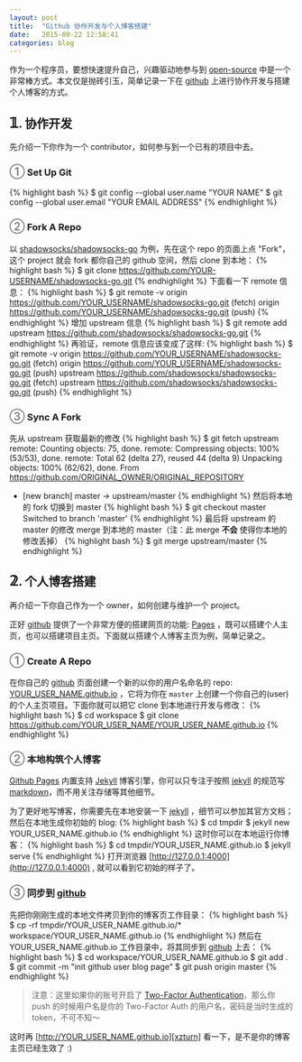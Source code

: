 ```yaml
---
layout: post
title:  "Github 协作开发与个人博客搭建"
date:   2015-09-22 12:58:41
categories: blog
---
```

作为一个程序员，要想快速提升自己，兴趣驱动地参与到 [open-source](https://en.wikipedia.org/wiki/Open_source) 中是一个非常棒方式。本文仅是抛砖引玉，简单记录一下在 [github][github] 上进行协作开发与搭建个人博客的方式。

## <span style="font-size: 120%; color: black; font-weight: 600;">&#120793;</span>. 协作开发

先介绍一下你作为一个 contributor，如何参与到一个已有的项目中去。

### <span style="font-size: 120%; color: gray; font-weight: 600;">&#9312;</span> Set Up Git

{% highlight bash %}
$ git config --global user.name "YOUR NAME"
$ git config --global user.email "YOUR EMAIL ADDRESS"
{% endhighlight %}

### <span style="font-size: 120%; color: gray; font-weight: 600;">&#9313;</span> Fork A Repo

以 [shadowsocks/shadowsocks-go](https://github.com/shadowsocks/shadowsocks-go) 为例，先在这个 repo 的页面上点 "Fork"，这个 project 就会 fork 都你自己的 github 空间，然后 clone 到本地：
{% highlight bash %}
$ git clone https://github.com/YOUR-USERNAME/shadowsocks-go.git
{% endhighlight %}
下面看一下 remote 信息：
{% highlight bash %}
$ git remote -v
origin  https://github.com/YOUR_USERNAME/shadowsocks-go.git (fetch)
origin  https://github.com/YOUR_USERNAME/shadowsocks-go.git (push)
{% endhighlight %}
增加 upstream 信息
{% highlight bash %}
$ git remote add upstream https://github.com/shadowsocks/shadowsocks-go.git
{% endhighlight %}
再验证，remote 信息应该变成了这样:
{% highlight bash %}
$ git remote -v
origin    https://github.com/YOUR_USERNAME/shadowsocks-go.git (fetch)
origin    https://github.com/YOUR_USERNAME/shadowsocks-go.git (push)
upstream  https://github.com/shadowsocks/shadowsocks-go.git (fetch)
upstream  https://github.com/shadowsocks/shadowsocks-go.git (push)
{% endhighlight %}

### <span style="font-size: 120%; color: gray; font-weight: 600;">&#9314;</span> Sync A Fork

先从 upstream 获取最新的修改
{% highlight bash %}
$ git fetch upstream
remote: Counting objects: 75, done.
remote: Compressing objects: 100% (53/53), done.
remote: Total 62 (delta 27), reused 44 (delta 9)
Unpacking objects: 100% (62/62), done.
From https://github.com/ORIGINAL_OWNER/ORIGINAL_REPOSITORY
* [new branch]      master     -> upstream/master
{% endhighlight %}
然后将本地的 fork 切换到 master
{% highlight bash %}
$ git checkout master
Switched to branch 'master'
{% endhighlight %}
最后将 upstream 的 master 的修改 merge 到本地的 master（注：此 merge **不会** 使得你本地的修改丢掉）
{% highlight bash %}
$ git merge upstream/master
{% endhighlight %}

## <span style="font-size: 120%; color: black; font-weight: 600;">&#120794;</span>. 个人博客搭建

再介绍一下你自己作为一个 owner，如何创建与维护一个 project。

正好 [github][github] 提供了一个非常方便的搭建网页的功能: [Pages][github-pages] ，既可以搭建个人主页，也可以搭建项目主页。下面就以搭建个人博客主页为例，简单记录之。

### <span style="font-size: 120%; color: gray; font-weight: 600;">&#9312;</span> Create A Repo

在你自己的 [github][github] 页面创建一个新的以你的用户名命名的 repo: [YOUR_USER_NAME.github.io][xzturn] ，它将为你在 `master` 上创建一个你自己的(user)的个人主页项目。下面你就可以把它 clone 到本地进行开发与修改：
{% highlight bash %}
$ cd workspace
$ git clone https://github.com/YOUR_USER_NAME/YOUR_USER_NAME.github.io
{% endhighlight %}

### <span style="font-size: 120%; color: gray; font-weight: 600;">&#9313;</span> 本地构筑个人博客

[Github Pages][github-pages] 内置支持 [Jekyll][jekyll] 博客引擎，你可以只专注于按照 [jekyll][jekyll] 的规范写 [markdown](https://en.wikipedia.org/wiki/Markdown)，而不用关注存储等其他细节。

为了更好地写博客，你需要先在本地安装一下 [jekyll](http://jekyllrb.com/docs/installation/) ，细节可以参加其官方文档；然后在本地生成你初始的 blog:
{% highlight bash %}
$ cd tmpdir
$ jekyll new YOUR_USER_NAME.github.io
{% endhighlight %}
这时你可以在本地运行你博客：
{% highlight bash %}
$ cd tmpdir/YOUR_USER_NAME.github.io
$ jekyll serve
{% endhighlight %}
打开浏览器 [http://127.0.0.1:4000](http://127.0.0.1:4000) , 就可以看到它初始的样子了。

### <span style="font-size: 120%; color: gray; font-weight: 600;">&#9314;</span> 同步到 [github][github]

先把你刚刚生成的本地文件拷贝到你的博客页工作目录：
{% highlight bash %}
$ cp -rf tmpdir/YOUR_USER_NAME.github.io/* workspace/YOUR_USER_NAME.github.io
{% endhighlight %}
然后在 YOUR_USER_NAME.github.io 工作目录中，将其同步到 [github][github] 上去：
{% highlight bash %}
$ cd workspace/YOUR_USER_NAME.github.io
$ git add .
$ git commit -m "init github user blog page"
$ git push origin master
{% endhighlight %}
> 注意：这里如果你的账号开启了 [Two-Factor Authentication](https://github.com/settings/security)，那么你 push 的时候用户名是你的 Two-Factor Auth 的用户名，密码是当时生成的 token，不可不知～

这时再 [http://YOUR_USER_NAME.github.io][xzturn] 看一下，是不是你的博客主页已经生效了 :)

[github]:       https://github.com
[github-pages]: https://pages.github.com
[jekyll]:       https://jekyllrb.com
[xzturn]:       https://xzturn.github.io
